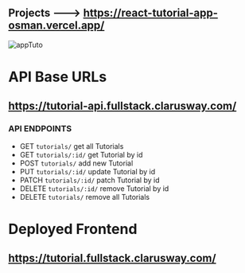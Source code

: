## Projects ---> https://react-tutorial-app-osman.vercel.app/

![appTuto](https://github.com/osmannuriturhan/ReactTutorialApp/assets/140538437/4de3be27-0383-4998-980e-06b6b1240869)


# API Base URLs

## https://tutorial-api.fullstack.clarusway.com/

### API ENDPOINTS

- GET `tutorials/` get all Tutorials
- GET `tutorials/:id/` get Tutorial by id
- POST `tutorials/` add new Tutorial
- PUT `tutorials/:id/` update Tutorial by id
- PATCH `tutorials/:id/` patch Tutorial by id
- DELETE `tutorials/:id/` remove Tutorial by id
- DELETE `tutorials/` remove all Tutorials

# Deployed Frontend

## https://tutorial.fullstack.clarusway.com/
